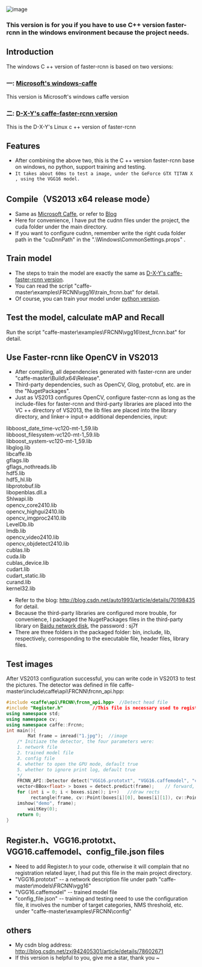 ![image](https://github.com/huaze555/windows-caffe-faster-rcnn/raw/master/demo_image/1.jpg)  

### This version is for you if you have to use C++ version faster-rcnn in the windows environment because the project needs.

## Introduction
The windows C ++ version of faster-rcnn is based on two versions:  
### 一: [Microsoft's windows-caffe](https://github.com/Microsoft/caffe)  
This version is Microsoft's windows caffe version    
### 二: [D-X-Y's caffe-faster-rcnn version](https://github.com/D-X-Y/caffe-faster-rcnn/tree/dev)  
This is the D-X-Y's Linux c ++ version of faster-rcnn
    
## Features
- After combining the above two, this is the C ++ version faster-rcnn base on windows, no python, support training and testing.  
- `It takes about 60ms to test a image, under the GeForce GTX TITAN X  , using the VGG16 model.` 

## Compile（VS2013 x64 release mode）
- Same as [Microsoft Caffe](https://github.com/Microsoft/caffe), or refer to [Blog](http://www.cnblogs.com/love6tao/p/5706830.html)  
- Here for convenience, I have put the cudnn files under the project, the cuda folder under the main directory.  
- If you want to configure cudnn, remember write the right cuda folder path in the "cuDnnPath" in the ".\Windows\CommonSettings.props" .

## Train model
- The steps to train the model are exactly the same as [D-X-Y's caffe-faster-rcnn version](https://github.com/D-X-Y/caffe-faster-rcnn/tree/dev).  
- You can read the script "caffe-master\examples\FRCNN\vgg16\train_frcnn.bat" for detail.  
- Of course, you can train your model under [python version](https://github.com/rbgirshick/py-faster-rcnn).   


## Test the model, calculate mAP and Recall
Run the script "caffe-master\examples\FRCNN\vgg16\test_frcnn.bat" for detail.

## Use Faster-rcnn like OpenCV in VS2013
- After compiling, all dependencies generated with faster-rcnn are under "caffe-master\Build\x64\Release\".  
- Third-party dependencies, such as OpenCV, Glog, protobuf, etc. are in the "NugetPackages".  
- Just as VS2013 configures OpenCV, configure faster-rcnn as long as the include-files for faster-rcnn and third-party libraries are placed into the VC ++ directory of VS2013, the lib files are placed into the library directory, and linker-> input-> additional dependencies, input:

libboost_date_time-vc120-mt-1_59.lib  
libboost_filesystem-vc120-mt-1_59.lib  
libboost_system-vc120-mt-1_59.lib  
libglog.lib  
libcaffe.lib  
gflags.lib  
gflags_nothreads.lib  
hdf5.lib  
hdf5_hl.lib  
libprotobuf.lib  
libopenblas.dll.a  
Shlwapi.lib  
opencv_core2410.lib  
opencv_highgui2410.lib  
opencv_imgproc2410.lib  
LevelDb.lib  
lmdb.lib  
opencv_video2410.lib  
opencv_objdetect2410.lib  
cublas.lib  
cuda.lib  
cublas_device.lib  
cudart.lib  
cudart_static.lib  
curand.lib  
kernel32.lib  

- Refer to the blog: http://blog.csdn.net/auto1993/article/details/70198435 for detail.  
- Because the third-party libraries are configured more trouble, for convenience, I packaged the NugetPackages files in the third-party library on [Baidu network disk](https://pan.baidu.com/s/1gfCjiJh), the password : sj7f 
- There are three folders in the packaged folder: bin, include, lib, respectively, corresponding to the executable file, header files, library files. 

## Test images
After VS2013 configuration successful, you can write code in VS2013 to test the pictures.
The detector was defined in  file caffe-master\include\caffe\api\FRCNN\frcnn_api.hpp:  

```c++
#include <caffe\api\FRCNN\frcnn_api.hpp>  //Detect head file  
#include "Register.h"           //This file is necessary used to register the relevant caffe layer 
using namespace std;  
using namespace cv;  
using namespace caffe::Frcnn;  
int main(){    
        Mat frame = imread("1.jpg");  //image  
	/* Initiaze the detector, the four parameters were:  
	1. network file   
	2. trained model file  
	3. config file  
	4. whether to open the GPU mode, default true  
	5. whether to ignore print log, default true
	*/
	FRCNN_API::Detector detect("VGG16.prototxt", "VGG16.caffemodel", "config_file.json", true, true);  
	vector<BBox<float> > boxes = detect.predict(frame);    // forward, detect results saved here 
	for (int i = 0; i < boxes.size(); i++)   //draw rects  
	     rectangle(frame, cv::Point(boxes[i][0], boxes[i][1]), cv::Point(boxes[i][2], boxes[i][3]), Scalar(0, 0, 255)); 
	imshow("demo", frame);  
        waitKey(0);  
	return 0;  
}
```  

## Register.h、VGG16.prototxt、VGG16.caffemodel、config_file.json files
- Need to add Register.h to your code, otherwise it will complain that no registration related layer, I had put this file in the main project directory.  
- "VGG16.prototxt" -- a network description file  under path "caffe-master\models\FRCNN\vgg16"   
- "VGG16.caffemodel" -- trained model file  
- "config_file.json" -- training and testing need to use the configuration file, it involves the number of target categories, NMS threshold, etc. under "caffe-master\examples\FRCNN\config\" 


## others
- My csdn blog address: http://blog.csdn.net/zxj942405301/article/details/78602671  
- If this version is helpful to you, give me a star, thank you ~

